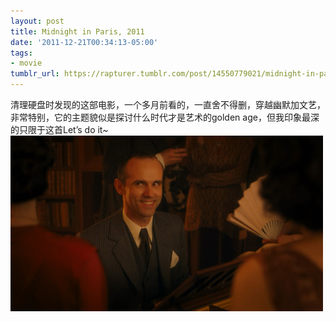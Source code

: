 ```yaml
---
layout: post
title: Midnight in Paris, 2011
date: '2011-12-21T00:34:13-05:00'
tags:
- movie
tumblr_url: https://rapturer.tumblr.com/post/14550779021/midnight-in-paris-2011
---
```

清理硬盘时发现的这部电影，一个多月前看的，一直舍不得删，穿越幽默加文艺，非常特别，它的主题貌似是探讨什么时代才是艺术的golden age，但我印象最深的只限于这首Let’s do it~ ![](/assets/img/tumblr_lwjgsn6rmy1r0cnr9.jpg)

